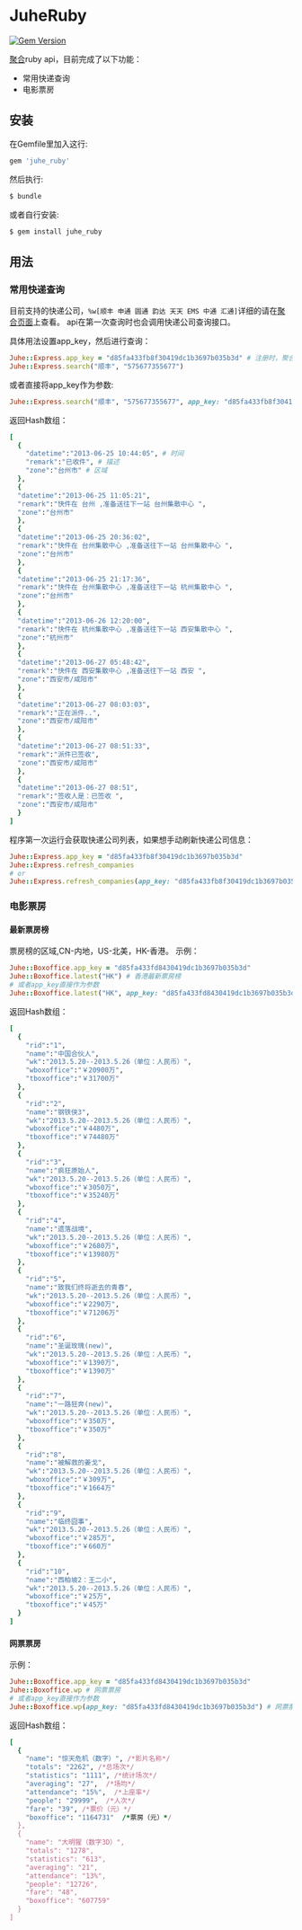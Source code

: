 # JuheRuby
[![Gem Version](https://badge.fury.io/rb/juhe_ruby.svg)](http://badge.fury.io/rb/juhe_ruby)

[聚合](http://www.juhe.cn/)ruby api，目前完成了以下功能：

 - 常用快递查询
 - 电影票房

## 安装

在Gemfile里加入这行:
```ruby
gem 'juhe_ruby'
```

然后执行:
```ruby
$ bundle
```
或者自行安装:
```ruby
$ gem install juhe_ruby
```
## 用法

### 常用快递查询
目前支持的快递公司，`%w[顺丰 申通 圆通 韵达 天天 EMS 中通 汇通]`详细的请在[聚合页面](http://www.juhe.cn/docs/api/id/43/aid/103)上查看。
api在第一次查询时也会调用快递公司查询接口。

具体用法设置app_key，然后进行查询：
```ruby
Juhe::Express.app_key = "d85fa433fb8f30419dc1b3697b035b3d" # 注册时，聚合提供的app_key
Juhe::Express.search("顺丰", "575677355677")
```
或者直接将app_key作为参数:
```ruby
Juhe::Express.search("顺丰", "575677355677", app_key: "d85fa433fb8f30419dc1b3697b035b3d")
```
返回Hash数组：
```ruby
[
  {
    "datetime":"2013-06-25 10:44:05", # 时间
    "remark":"已收件", # 描述
    "zone":"台州市" # 区域
  },
  {
  "datetime":"2013-06-25 11:05:21",
  "remark":"快件在 台州 ,准备送往下一站 台州集散中心 ",
  "zone":"台州市"
  },
  {
  "datetime":"2013-06-25 20:36:02",
  "remark":"快件在 台州集散中心 ,准备送往下一站 台州集散中心 ",
  "zone":"台州市"
  },
  {
  "datetime":"2013-06-25 21:17:36",
  "remark":"快件在 台州集散中心 ,准备送往下一站 杭州集散中心 ",
  "zone":"台州市"
  },
  {
  "datetime":"2013-06-26 12:20:00",
  "remark":"快件在 杭州集散中心 ,准备送往下一站 西安集散中心 ",
  "zone":"杭州市"
  },
  {
  "datetime":"2013-06-27 05:48:42",
  "remark":"快件在 西安集散中心 ,准备送往下一站 西安 ",
  "zone":"西安市/咸阳市"
  },
  {
  "datetime":"2013-06-27 08:03:03",
  "remark":"正在派件..",
  "zone":"西安市/咸阳市"
  },
  {
  "datetime":"2013-06-27 08:51:33",
  "remark":"派件已签收",
  "zone":"西安市/咸阳市"
  },
  {
  "datetime":"2013-06-27 08:51",
  "remark":"签收人是：已签收 ",
  "zone":"西安市/咸阳市"
  }
]
```
程序第一次运行会获取快递公司列表，如果想手动刷新快递公司信息：
```ruby
Juhe::Express.app_key = "d85fa433fb8f30419dc1b3697b035b3d"
Juhe::Express.refresh_companies
# or
Juhe::Express.refresh_companies(app_key: "d85fa433fb8f30419dc1b3697b035b3d")
```

### 电影票房
#### 最新票房榜
票房榜的区域,CN-内地，US-北美，HK-香港。
示例：
```ruby
Juhe::Boxoffice.app_key = "d85fa433fd8430419dc1b3697b035b3d"
Juhe::Boxoffice.latest("HK") # 香港最新票房榜
# 或者app_key直接作为参数
Juhe::Boxoffice.latest("HK", app_key: "d85fa433fd8430419dc1b3697b035b3d") # 香港最新票房榜
```
返回Hash数组：
```ruby
[
  {
    "rid":"1",
    "name":"中国合伙人",
    "wk":"2013.5.20--2013.5.26（单位：人民币）",
    "wboxoffice":"￥20900万",
    "tboxoffice":"￥31700万"
  },
  {
    "rid":"2",
    "name":"钢铁侠3",
    "wk":"2013.5.20--2013.5.26（单位：人民币）",
    "wboxoffice":"￥4480万",
    "tboxoffice":"￥74480万"
  },
  {
    "rid":"3",
    "name":"疯狂原始人",
    "wk":"2013.5.20--2013.5.26（单位：人民币）",
    "wboxoffice":"￥3050万",
    "tboxoffice":"￥35240万"
  },
  {
    "rid":"4",
    "name":"遗落战境",
    "wk":"2013.5.20--2013.5.26（单位：人民币）",
    "wboxoffice":"￥2680万",
    "tboxoffice":"￥13980万"
  },
  {
    "rid":"5",
    "name":"致我们终将逝去的青春",
    "wk":"2013.5.20--2013.5.26（单位：人民币）",
    "wboxoffice":"￥2290万",
    "tboxoffice":"￥71206万"
  },
  {
    "rid":"6",
    "name":"圣诞玫瑰(new)",
    "wk":"2013.5.20--2013.5.26（单位：人民币）",
    "wboxoffice":"￥1390万",
    "tboxoffice":"￥1390万"
  },
  {
    "rid":"7",
    "name":"一路狂奔(new)",
    "wk":"2013.5.20--2013.5.26（单位：人民币）",
    "wboxoffice":"￥350万",
    "tboxoffice":"￥350万"
  },
  {
    "rid":"8",
    "name":"被解救的姜戈",
    "wk":"2013.5.20--2013.5.26（单位：人民币）",
    "wboxoffice":"￥309万",
    "tboxoffice":"￥1664万"
  },
  {
    "rid":"9",
    "name":"临终囧事",
    "wk":"2013.5.20--2013.5.26（单位：人民币）",
    "wboxoffice":"￥285万",
    "tboxoffice":"￥660万"
  },
  {
    "rid":"10",
    "name":"西柏坡2：王二小",
    "wk":"2013.5.20--2013.5.26（单位：人民币）",
    "wboxoffice":"￥25万",
    "tboxoffice":"￥45万"
  }
]
```

#### 网票票房
示例：
```ruby
Juhe::Boxoffice.app_key = "d85fa433fd8430419dc1b3697b035b3d"
Juhe::Boxoffice.wp # 网票票房
# 或者app_key直接作为参数
Juhe::Boxoffice.wp(app_key: "d85fa433fd8430419dc1b3697b035b3d") # 网票票房
```
返回Hash数组：
```ruby
[
  {
    "name": "惊天危机（数字）", /*影片名称*/
    "totals": "2262", /*总场次*/
    "statistics": "1111", /*统计场次*/
    "averaging": "27",  /*场均*/
    "attendance": "15%",  /*上座率*/
    "people": "29999",  /*人次*/
    "fare": "39", /*票价（元）*/
    "boxoffice": "1164731"  /*票房（元）*/
  },
  {
    "name": "大明猩（数字3D）",
    "totals": "1278",
    "statistics": "613",
    "averaging": "21",
    "attendance": "13%",
    "people": "12726",
    "fare": "48",
    "boxoffice": "607759"
  }
]
```
